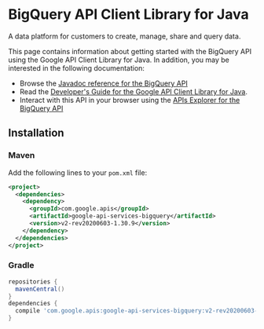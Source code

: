 # BigQuery API Client Library for Java

A data platform for customers to create, manage, share and query data.

This page contains information about getting started with the BigQuery API
using the Google API Client Library for Java. In addition, you may be interested
in the following documentation:

* Browse the [Javadoc reference for the BigQuery API][javadoc]
* Read the [Developer's Guide for the Google API Client Library for Java][google-api-client].
* Interact with this API in your browser using the [APIs Explorer for the BigQuery API][api-explorer]

## Installation

### Maven

Add the following lines to your `pom.xml` file:

```xml
<project>
  <dependencies>
    <dependency>
      <groupId>com.google.apis</groupId>
      <artifactId>google-api-services-bigquery</artifactId>
      <version>v2-rev20200603-1.30.9</version>
    </dependency>
  </dependencies>
</project>
```

### Gradle

```gradle
repositories {
  mavenCentral()
}
dependencies {
  compile 'com.google.apis:google-api-services-bigquery:v2-rev20200603-1.30.9'
}
```

[javadoc]: https://googleapis.dev/java/google-api-services-bigquery/latest/index.html
[google-api-client]: https://github.com/googleapis/google-api-java-client/
[api-explorer]: https://developers.google.com/apis-explorer/#p/bigquery/v1/
